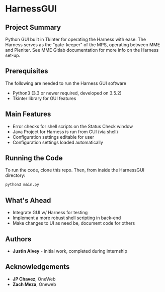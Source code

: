 # HarnessGUI

## Project Summary
Python GUI built in Tkinter for operating the Harness with ease. The Harness serves as the "gate-keeper" of the MPS, operating between MME and Pleniter. See MME Gitlab documentation for more info on the Harness set-up.

## Prerequisites
The following are needed to run the Harness GUI software
- Python3 (3.3 or newer required, developed on 3.5.2)
- Tkinter library for GUI features

## Main Features
- Error checks for shell scripts on the Status Check window
- Java Project for Harness is run from GUI (via shell)
- Configuration settings editable for user
- Configuration settings loaded automatically

## Running the Code
To run the code, clone this repo. Then, from inside the HarnessGUI directory: 
```python
python3 main.py
```

## What's Ahead
- Integrate GUI w/ Harness for testing
- Implement a more robust shell scripting in back-end
- Make changes to UI as need be, document code for others

## Authors
- **Justin Alvey** - initial work, completed during internship

## Acknowledgements
- **JP Chavez**, OneWeb
- **Zach Meza**, Oneweb
